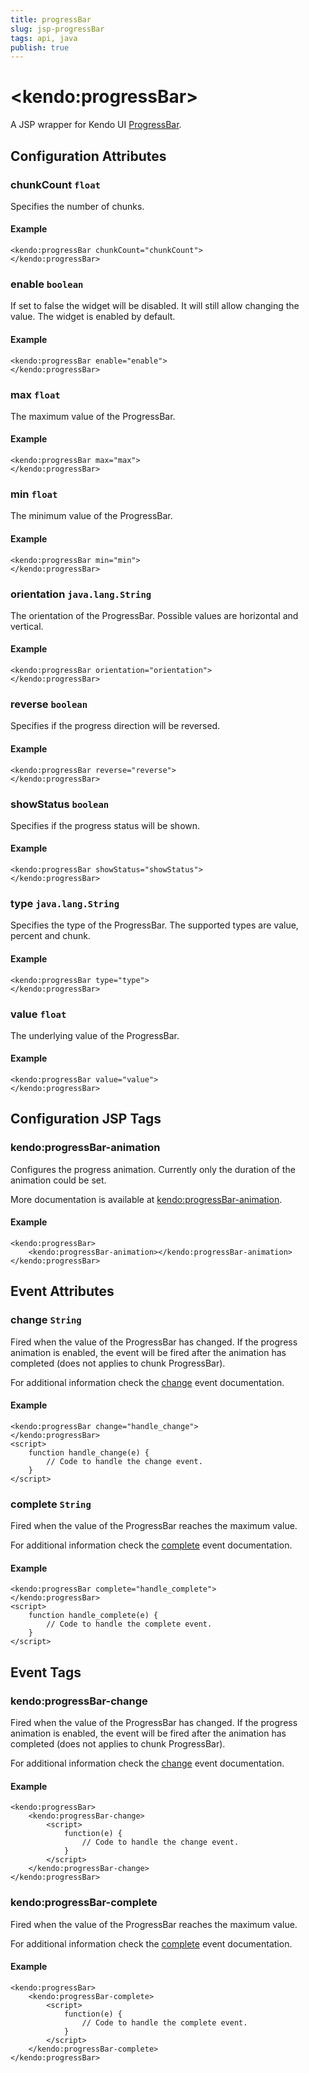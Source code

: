 ```yaml
---
title: progressBar
slug: jsp-progressBar
tags: api, java
publish: true
---
```


# \<kendo:progressBar\>
A JSP wrapper for Kendo UI [ProgressBar](/kendo-ui/api/web/progressbar).

## Configuration Attributes

### chunkCount `float`

Specifies the number of chunks.

#### Example
    <kendo:progressBar chunkCount="chunkCount">
    </kendo:progressBar>

### enable `boolean`

If set to false the widget will be disabled. It will still allow changing the value. The widget is enabled by default.

#### Example
    <kendo:progressBar enable="enable">
    </kendo:progressBar>

### max `float`

The maximum value of the ProgressBar.

#### Example
    <kendo:progressBar max="max">
    </kendo:progressBar>

### min `float`

The minimum value of the ProgressBar.

#### Example
    <kendo:progressBar min="min">
    </kendo:progressBar>

### orientation `java.lang.String`

The orientation of the ProgressBar. Possible values are horizontal and vertical.

#### Example
    <kendo:progressBar orientation="orientation">
    </kendo:progressBar>

### reverse `boolean`

Specifies if the progress direction will be reversed.

#### Example
    <kendo:progressBar reverse="reverse">
    </kendo:progressBar>

### showStatus `boolean`

Specifies if the progress status will be shown.

#### Example
    <kendo:progressBar showStatus="showStatus">
    </kendo:progressBar>

### type `java.lang.String`

Specifies the type of the ProgressBar. The supported types are value, percent and chunk.

#### Example
    <kendo:progressBar type="type">
    </kendo:progressBar>

### value `float`

The underlying value of the ProgressBar.

#### Example
    <kendo:progressBar value="value">
    </kendo:progressBar>


##  Configuration JSP Tags

### kendo:progressBar-animation

Configures the progress animation. Currently only the duration of the animation could be set.

More documentation is available at [kendo:progressBar-animation](/kendo-ui/api/wrappers/jsp/progressbar/animation).

#### Example

    <kendo:progressBar>
        <kendo:progressBar-animation></kendo:progressBar-animation>
    </kendo:progressBar>


## Event Attributes

### change `String`

Fired when the value of the ProgressBar has changed. If the progress animation is enabled, the event will be fired after the animation has completed (does not applies to chunk ProgressBar).


For additional information check the [change](/kendo-ui/api/web/progressbar#events-change) event documentation.

#### Example
    <kendo:progressBar change="handle_change">
    </kendo:progressBar>
    <script>
        function handle_change(e) {
            // Code to handle the change event.
        }
    </script>

### complete `String`

Fired when the value of the ProgressBar reaches the maximum value.


For additional information check the [complete](/kendo-ui/api/web/progressbar#events-complete) event documentation.

#### Example
    <kendo:progressBar complete="handle_complete">
    </kendo:progressBar>
    <script>
        function handle_complete(e) {
            // Code to handle the complete event.
        }
    </script>

## Event Tags

### kendo:progressBar-change

Fired when the value of the ProgressBar has changed. If the progress animation is enabled, the event will be fired after the animation has completed (does not applies to chunk ProgressBar).


For additional information check the [change](/kendo-ui/api/web/progressbar#events-change) event documentation.

#### Example
    <kendo:progressBar>
        <kendo:progressBar-change>
            <script>
                function(e) {
                    // Code to handle the change event.
                }
            </script>
        </kendo:progressBar-change>
    </kendo:progressBar>

### kendo:progressBar-complete

Fired when the value of the ProgressBar reaches the maximum value.


For additional information check the [complete](/kendo-ui/api/web/progressbar#events-complete) event documentation.

#### Example
    <kendo:progressBar>
        <kendo:progressBar-complete>
            <script>
                function(e) {
                    // Code to handle the complete event.
                }
            </script>
        </kendo:progressBar-complete>
    </kendo:progressBar>

